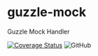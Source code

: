 # guzzle-mock
Guzzle Mock Handler

[![Coverage Status](https://coveralls.io/repos/github/verdet23/guzzle-mock/badge.svg)](https://coveralls.io/github/verdet23/guzzle-mock)
![GitHub](https://img.shields.io/github/license/verdet23/guzzle-mock?color=blue)

